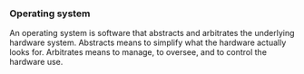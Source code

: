 ### Operating system
An operating system is software that abstracts and arbitrates the underlying hardware system. Abstracts means to simplify what the hardware actually looks for. Arbitrates means to manage, to oversee, and to control the hardware use.
